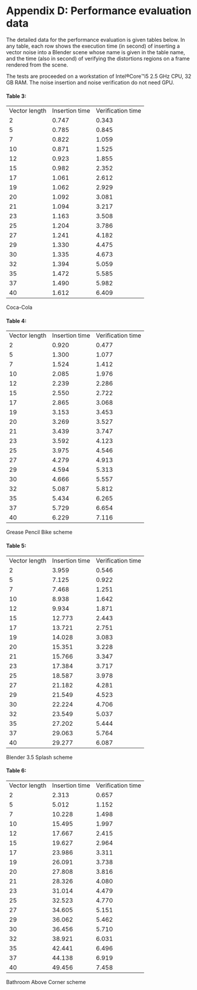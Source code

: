 # Appendix D: Performance evaluation data

The detailed data for the performance evaluation is given tables below. In any table, each row shows the execution time (in second) of inserting a vector noise into a Blender scene whose name is given in the table name, and the time (also in second) of verifying the distortions regions on a frame rendered from the scene.

The tests are proceeded on a workstation of Intel:registered:Core:tm:i5 2.5 GHz CPU, 32 GB RAM. The noise insertion and noise verification do not need GPU.

#### Table 3: <a id="tab_coca_cola_perf"></a> 
|   |   |   |
| - | - | - |
| Vector length  | Insertion time | Verification time |
| 2 | 0.747 | 0.343 |
| 5 | 0.785 | 0.845 |
| 7 | 0.822 | 1.059 |
| 10 | 0.871 | 1.525 |
| 12 | 0.923 | 1.855 |
| 15 | 0.982 | 2.352 |
| 17 | 1.061 | 2.612 |
| 19 | 1.062 | 2.929 |
| 20 | 1.092 | 3.081 |
| 21 | 1.094 | 3.217 |
| 23 | 1.163 | 3.508 |
| 25 | 1.204 | 3.786 |
| 27 | 1.241 | 4.182 |
| 29 | 1.330 | 4.475 |
| 30 | 1.335 | 4.673 |
| 32 | 1.394 | 5.059 |
| 35 | 1.472 | 5.585 |
| 37 | 1.490 | 5.982 |
| 40 | 1.612 | 6.409 |

Coca-Cola

#### Table 4: <a id="tab_grease_pencil_bike_perf"></a> 
|   |   |   |
| - | - | - |
| Vector length | Insertion time | Verification time |
| 2 | 0.920 | 0.477 |
| 5 | 1.300 | 1.077 |
| 7 | 1.524 | 1.412 |
| 10 | 2.085 | 1.976 |
| 12 | 2.239 | 2.286 |
| 15 | 2.550 | 2.722 |
| 17 | 2.865 | 3.068 |
| 19 | 3.153 | 3.453 |
| 20 | 3.269 | 3.527 |
| 21 | 3.439 | 3.747 |
| 23 | 3.592 | 4.123 |
| 25 | 3.975 | 4.546 |
| 27 | 4.279 | 4.913 |
| 29 | 4.594 | 5.313 |
| 30 | 4.666 | 5.557 |
| 32 | 5.087 | 5.812 |
| 35 | 5.434 | 6.265 |
| 37 | 5.729 | 6.654 |
| 40 | 6.229 | 7.116 |

Grease Pencil Bike scheme

#### Table 5: <a id="tab_blender_35_splash"></a> 
|   |   |   |
| - | - | - |
| Vector length | Insertion time | Verification time |
| 2 | 3.959 | 0.546 |
| 5 | 7.125 | 0.922 |
| 7 | 7.468 | 1.251 |
| 10 | 8.938 | 1.642 |
| 12 | 9.934 | 1.871 |
| 15 | 12.773 | 2.443 |
| 17 | 13.721 | 2.751 |
| 19 | 14.028 | 3.083 |
| 20 | 15.351 | 3.228 |
| 21 | 15.766 | 3.347 |
| 23 | 17.384 | 3.717 |
| 25 | 18.587 | 3.978 |
| 27 | 21.182 | 4.281 |
| 29 | 21.549 | 4.523 |
| 30 | 22.224 | 4.706 |
| 32 | 23.549 | 5.037 |
| 35 | 27.202 | 5.444 |
| 37 | 29.063 | 5.764 |
| 40 | 29.277 | 6.087 |

Blender 3.5 Splash scheme

#### Table 6: <a id="tab_bathroom_above_corner"></a> 
|   |   |   |
| - | - | - |
| Vector length | Insertion time | Verification time |
2 | 2.313 | 0.657 |
| 5 | 5.012 | 1.152 |
| 7 | 10.228 | 1.498 |
| 10 | 15.495 | 1.997 |
| 12 | 17.667 | 2.415 |
| 15 | 19.627 | 2.964 |
| 17 | 23.986 | 3.311 |
| 19 | 26.091 | 3.738 |
| 20 | 27.808 | 3.816 |
| 21 | 28.326 | 4.080 |
| 23 | 31.014 | 4.479 |
| 25 | 32.523 | 4.770 |
| 27 | 34.605 | 5.151 |
| 29 | 36.062 | 5.462 |
| 30 | 36.456 | 5.710 |
| 32 | 38.921 | 6.031 |
| 35 | 42.441 | 6.496 |
| 37 | 44.138 | 6.919 |
| 40 | 49.456 | 7.458 |

Bathroom Above Corner scheme
